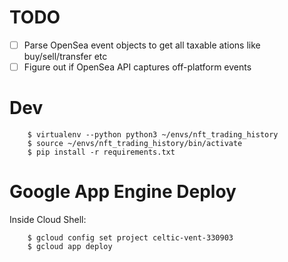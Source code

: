# TODO

- [ ] Parse OpenSea event objects to get all taxable ations like buy/sell/transfer etc
- [ ] Figure out if OpenSea API captures off-platform events

# Dev

```
    $ virtualenv --python python3 ~/envs/nft_trading_history
    $ source ~/envs/nft_trading_history/bin/activate
    $ pip install -r requirements.txt
``` 

# Google App Engine Deploy

Inside Cloud Shell:

```
    $ gcloud config set project celtic-vent-330903
    $ gcloud app deploy
```
